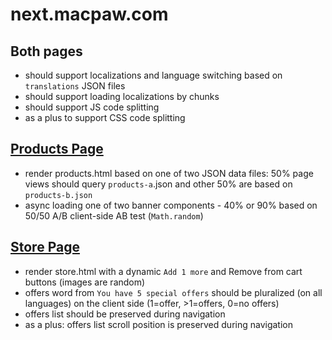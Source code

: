 # next.macpaw.com

## Both pages

- should support localizations and language switching based on `translations` JSON files
- should support loading localizations by chunks
- should support JS code splitting
- as a plus to support CSS code splitting

## [Products Page](/products)

- render products.html based on one of two JSON data files: 50% page views should query `products-a`.json and other 50% are based on `products-b.json`
- async loading one of two banner components - 40% or 90% based on 50/50 A/B client-side AB test (`Math.random`)

## [Store Page](/store)

- render store.html with a dynamic `Add 1 more` and Remove from cart buttons (images are random)
- offers word from `You have 5 special offers` should be pluralized (on all languages) on the client side (1=offer, >1=offers, 0=no offers)
- offers list should be preserved during navigation
- as a plus: offers list scroll position is preserved during navigation


